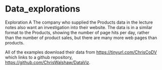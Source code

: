 # Data_explorations
Exploration A
The company who supplied the Products data in the lecture notes also want an investigation into their website. 
The data is in a similar format to the Products, showing the number of page hits per day, rather than the number of product sales, 
but there are many more web pages than products.

All of the examples download their data from https://tinyurl.com/ChrisCoDV which links to a github repository,
https://github.com/ChrisWalshaw/DataViz.
